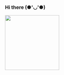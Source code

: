 ### Hi there (●'◡'●)

<div align="center>
<img height="180em" src="https://github-readme-stats.vercel.app/api?username=adnadotpy&show_icons=true&theme=swift&include_all_commits=true&count_private=true"/>
  <img height="180em" src="https://github-readme-stats.vercel.app/api/top-langs/?username=adnadotpy&layout=compact&langs_count=7&theme=swift"/>
  
<div style="display: inline_block"><br>
  
